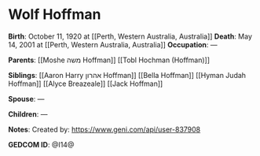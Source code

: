 # Wolf Hoffman
**Birth**: October 11, 1920 at [[Perth, Western Australia, Australia]]
**Death**: May 14, 2001 at [[Perth, Western Australia, Australia]]
**Occupation**: —

**Parents**:
[[Moshe משה Hoffman]]
[[Tobl Hochman (Hoffman)]]

**Siblings**:
[[Aaron Harry אהרון Hoffman]]
[[Bella Hoffman]]
[[Hyman Judah Hoffman]]
[[Alyce Breazeale]]
[[Jack Hoffman]]

**Spouse**:
—

**Children**:
—

**Notes**:
Created by: https://www.geni.com/api/user-837908

**GEDCOM ID**: @I14@
